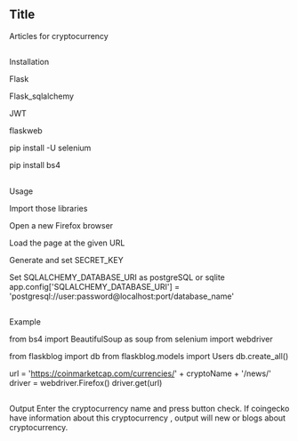 ## Title
Articles for cryptocurrency

##
Installation


Flask

Flask_sqlalchemy

JWT

flaskweb

pip install -U selenium

pip install bs4

##
Usage

Import those libraries


Open a new Firefox browser


Load the page at the given URL


Generate and set SECRET_KEY


Set SQLALCHEMY_DATABASE_URI as postgreSQL or sqlite
app.config['SQLALCHEMY_DATABASE_URI'] = 'postgresql://user:password@localhost:port/database_name'



##
Example

from bs4 import BeautifulSoup as soup
from selenium import webdriver

from flaskblog import db
from flaskblog.models import Users
db.create_all()

url = 'https://coinmarketcap.com/currencies/' + cryptoName + '/news/'
driver = webdriver.Firefox()
driver.get(url)



##
Output
Enter the cryptocurrency name and press button check. If coingecko have information about 
this cryptocurrency , output will new or blogs about cryptocurrency.